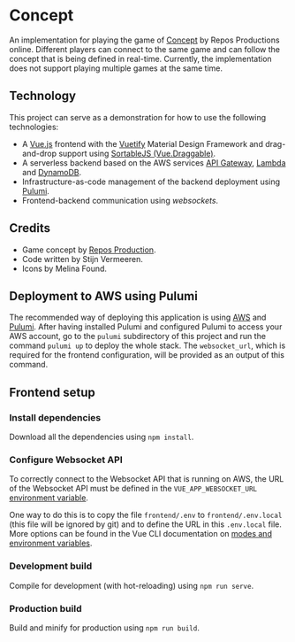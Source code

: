 # Concept

An implementation for playing the game of [Concept](https://concept-the-game.com/) by Repos Productions online. Different players can connect to the same game and can follow the concept that is being defined in real-time. Currently, the implementation does not support playing multiple games at the same time.
 
## Technology
This project can serve as a demonstration for how to use the following technologies:
- A [Vue.js](https://vuejs.org/) frontend with the [Vuetify](https://vuetifyjs.com/) Material Design Framework and drag-and-drop support using [SortableJS (Vue.Draggable)](https://github.com/SortableJS/Vue.Draggable/).
- A serverless backend based on the AWS services [API Gateway](https://aws.amazon.com/api-gateway/), [Lambda](https://aws.amazon.com/lambda/) and [DynamoDB](https://aws.amazon.com/dynamodb/).
- Infrastructure-as-code management of the backend deployment using [Pulumi](https://www.pulumi.com/).
- Frontend-backend communication using *websockets*.

## Credits
- Game concept by [Repos Production](https://rprod.com/).
- Code written by Stijn Vermeeren.
- Icons by Melina Found.

## Deployment to AWS using Pulumi

The recommended way of deploying this application is using [AWS](https://aws.amazon.com/) and [Pulumi](https://www.pulumi.com/). After having installed Pulumi and configured Pulumi to access your AWS account, go to the `pulumi` subdirectory of this project and run the command `pulumi up` to deploy the whole stack. The `websocket_url`, which is required for the frontend configuration, will be provided as an output of this command. 

## Frontend setup

### Install dependencies

Download all the dependencies using `npm install`.

### Configure Websocket API

To correctly connect to the Websocket API that is running on AWS, the URL of the Websocket API must be defined in the `VUE_APP_WEBSOCKET_URL` [environment variable](https://cli.vuejs.org/guide/mode-and-env.html).

One way to do this is to copy the file `frontend/.env` to `frontend/.env.local` (this file will be ignored by git) and to define the URL in this `.env.local` file. More options can be found in the Vue CLI documentation on [modes and environment variables](https://cli.vuejs.org/guide/mode-and-env.html#modes).

### Development build

Compile for development (with hot-reloading) using `npm run serve`.

### Production build

Build and minify for production using `npm run build`.
